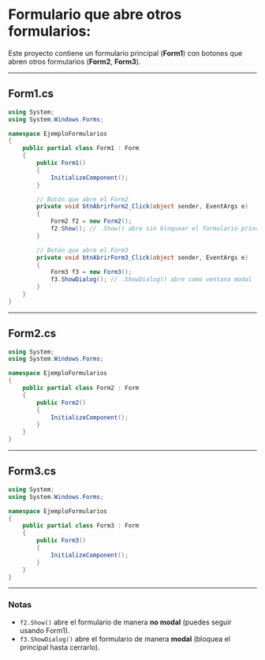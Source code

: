 # Formulario que abre otros formularios:

Este proyecto contiene un formulario principal (**Form1**) con botones
que abren otros formularios (**Form2**, **Form3**).

------------------------------------------------------------------------

## Form1.cs

``` csharp
using System;
using System.Windows.Forms;

namespace EjemploFormularios
{
    public partial class Form1 : Form
    {
        public Form1()
        {
            InitializeComponent();
        }

        // Botón que abre el Form2
        private void btnAbrirForm2_Click(object sender, EventArgs e)
        {
            Form2 f2 = new Form2();
            f2.Show(); // .Show() abre sin bloquear el formulario principal
        }

        // Botón que abre el Form3
        private void btnAbrirForm3_Click(object sender, EventArgs e)
        {
            Form3 f3 = new Form3();
            f3.ShowDialog(); // .ShowDialog() abre como ventana modal
        }
    }
}
```

------------------------------------------------------------------------

## Form2.cs

``` csharp
using System;
using System.Windows.Forms;

namespace EjemploFormularios
{
    public partial class Form2 : Form
    {
        public Form2()
        {
            InitializeComponent();
        }
    }
}
```

------------------------------------------------------------------------

## Form3.cs

``` csharp
using System;
using System.Windows.Forms;

namespace EjemploFormularios
{
    public partial class Form3 : Form
    {
        public Form3()
        {
            InitializeComponent();
        }
    }
}
```

------------------------------------------------------------------------

### Notas

-   `f2.Show()` abre el formulario de manera **no modal** (puedes seguir
    usando Form1).
-   `f3.ShowDialog()` abre el formulario de manera **modal** (bloquea el
    principal hasta cerrarlo).
